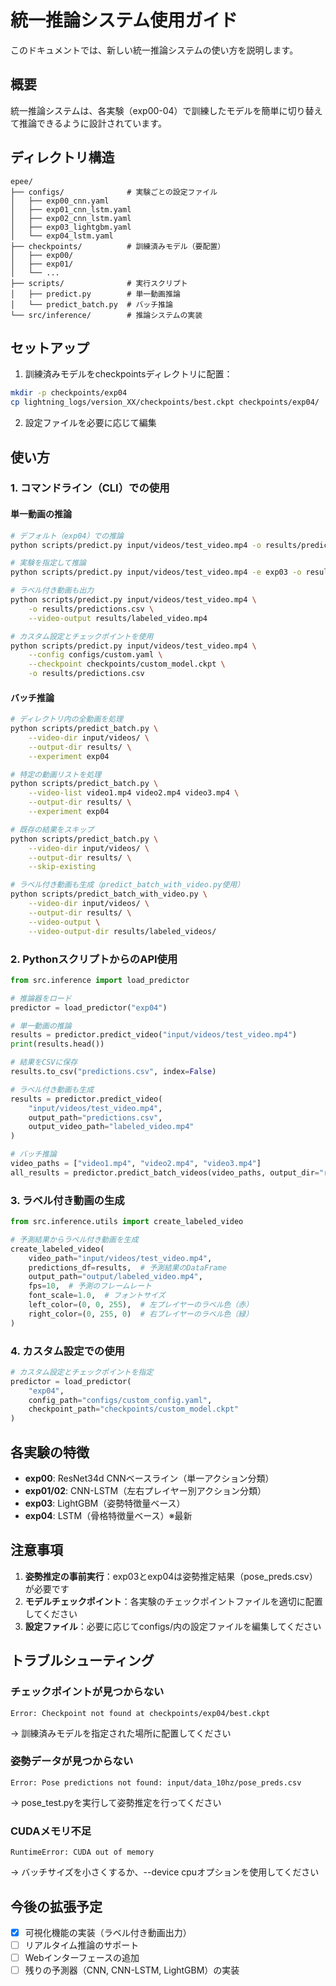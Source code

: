 # 統一推論システム使用ガイド

このドキュメントでは、新しい統一推論システムの使い方を説明します。

## 概要

統一推論システムは、各実験（exp00-04）で訓練したモデルを簡単に切り替えて推論できるように設計されています。

## ディレクトリ構造

```
epee/
├── configs/              # 実験ごとの設定ファイル
│   ├── exp00_cnn.yaml
│   ├── exp01_cnn_lstm.yaml
│   ├── exp02_cnn_lstm.yaml
│   ├── exp03_lightgbm.yaml
│   └── exp04_lstm.yaml
├── checkpoints/          # 訓練済みモデル（要配置）
│   ├── exp00/
│   ├── exp01/
│   └── ...
├── scripts/              # 実行スクリプト
│   ├── predict.py        # 単一動画推論
│   └── predict_batch.py  # バッチ推論
└── src/inference/        # 推論システムの実装
```

## セットアップ

1. 訓練済みモデルをcheckpointsディレクトリに配置：
```bash
mkdir -p checkpoints/exp04
cp lightning_logs/version_XX/checkpoints/best.ckpt checkpoints/exp04/
```

2. 設定ファイルを必要に応じて編集

## 使い方

### 1. コマンドライン（CLI）での使用

#### 単一動画の推論
```bash
# デフォルト（exp04）での推論
python scripts/predict.py input/videos/test_video.mp4 -o results/predictions.csv

# 実験を指定して推論
python scripts/predict.py input/videos/test_video.mp4 -e exp03 -o results/predictions.csv

# ラベル付き動画も出力
python scripts/predict.py input/videos/test_video.mp4 \
    -o results/predictions.csv \
    --video-output results/labeled_video.mp4

# カスタム設定とチェックポイントを使用
python scripts/predict.py input/videos/test_video.mp4 \
    --config configs/custom.yaml \
    --checkpoint checkpoints/custom_model.ckpt \
    -o results/predictions.csv
```

#### バッチ推論
```bash
# ディレクトリ内の全動画を処理
python scripts/predict_batch.py \
    --video-dir input/videos/ \
    --output-dir results/ \
    --experiment exp04

# 特定の動画リストを処理
python scripts/predict_batch.py \
    --video-list video1.mp4 video2.mp4 video3.mp4 \
    --output-dir results/ \
    --experiment exp04

# 既存の結果をスキップ
python scripts/predict_batch.py \
    --video-dir input/videos/ \
    --output-dir results/ \
    --skip-existing

# ラベル付き動画も生成（predict_batch_with_video.py使用）
python scripts/predict_batch_with_video.py \
    --video-dir input/videos/ \
    --output-dir results/ \
    --video-output \
    --video-output-dir results/labeled_videos/
```

### 2. PythonスクリプトからのAPI使用

```python
from src.inference import load_predictor

# 推論器をロード
predictor = load_predictor("exp04")

# 単一動画の推論
results = predictor.predict_video("input/videos/test_video.mp4")
print(results.head())

# 結果をCSVに保存
results.to_csv("predictions.csv", index=False)

# ラベル付き動画も生成
results = predictor.predict_video(
    "input/videos/test_video.mp4",
    output_path="predictions.csv",
    output_video_path="labeled_video.mp4"
)

# バッチ推論
video_paths = ["video1.mp4", "video2.mp4", "video3.mp4"]
all_results = predictor.predict_batch_videos(video_paths, output_dir="results/")
```

### 3. ラベル付き動画の生成

```python
from src.inference.utils import create_labeled_video

# 予測結果からラベル付き動画を生成
create_labeled_video(
    video_path="input/videos/test_video.mp4",
    predictions_df=results,  # 予測結果のDataFrame
    output_path="output/labeled_video.mp4",
    fps=10,  # 予測のフレームレート
    font_scale=1.0,  # フォントサイズ
    left_color=(0, 0, 255),  # 左プレイヤーのラベル色（赤）
    right_color=(0, 255, 0)  # 右プレイヤーのラベル色（緑）
)
```

### 4. カスタム設定での使用

```python
# カスタム設定とチェックポイントを指定
predictor = load_predictor(
    "exp04",
    config_path="configs/custom_config.yaml",
    checkpoint_path="checkpoints/custom_model.ckpt"
)
```

## 各実験の特徴

- **exp00**: ResNet34d CNNベースライン（単一アクション分類）
- **exp01/02**: CNN-LSTM（左右プレイヤー別アクション分類）
- **exp03**: LightGBM（姿勢特徴量ベース）
- **exp04**: LSTM（骨格特徴量ベース）※最新

## 注意事項

1. **姿勢推定の事前実行**：exp03とexp04は姿勢推定結果（pose_preds.csv）が必要です
2. **モデルチェックポイント**：各実験のチェックポイントファイルを適切に配置してください
3. **設定ファイル**：必要に応じてconfigs/内の設定ファイルを編集してください

## トラブルシューティング

### チェックポイントが見つからない
```
Error: Checkpoint not found at checkpoints/exp04/best.ckpt
```
→ 訓練済みモデルを指定された場所に配置してください

### 姿勢データが見つからない
```
Error: Pose predictions not found: input/data_10hz/pose_preds.csv
```
→ pose_test.pyを実行して姿勢推定を行ってください

### CUDAメモリ不足
```
RuntimeError: CUDA out of memory
```
→ バッチサイズを小さくするか、--device cpuオプションを使用してください

## 今後の拡張予定

- [x] 可視化機能の実装（ラベル付き動画出力）
- [ ] リアルタイム推論のサポート
- [ ] Webインターフェースの追加
- [ ] 残りの予測器（CNN, CNN-LSTM, LightGBM）の実装
